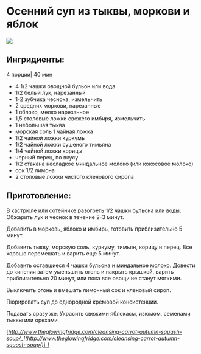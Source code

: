 # Осенний суп из тыквы, моркови и яблок

![](https://s-media-cache-ak0.pinimg.com/564x/21/32/0f/21320f5373714e752a2849c6947d9d4a.jpg)

## Ингридиенты:

4 порции\| 40 мин

* 4 1/2 чашки овощной бульон или вода
* 1/2 белый лук, нарезанный
* 1-2 зубчика чеснока, измельчить
* 2 средних моркови, нарезанные
* 1 яблоко, мелко нарезанное
* 1,5 столовые ложки свежего имбиря, измельчить
* 1 небольшая тыква
* морская соль 1 чайная ложка
* 1/2 чайной ложки куркумы
* 1/2 чайной ложки сушеного тимьяна
* 1/4 чайной ложки корицы
* черный перец, по вкусу
* 1/2 стакана несладкое миндальное молоко \(или кокосовое молоко\)
* сок 1/2 лимона
* 2 столовые ложки чистого кленового сиропа

## Приготовление:

В кастрюле или сотейнике разогреть 1/2 чашки бульона или воды. Обжарить лук и чеснок в течение 2-3 минут.

Добавить в морковь, яблоко и имбирь, готовить приблизительно 5 минут.

Добавить тыкву, морскую соль, куркуму, тимьян, корицу и перец. Все хорошо перемешать и варить еще 5 минут.

Добавить оставшиеся 4 чашки бульона и миндальное молоко. Довести до кипения затем уменьшить огонь и накрыть крышкой, варить приблизительно 20 минут, или пока все овощи не станут мягкими.

Выключить огонь и вмешать лимонный сок и кленовый сироп.

Пюрировать суп до однородной кремовой консистенции.

Подавать сразу же. Украсить свежими яблокасм, изюмом, семенами тыквы или орехами

[_http://www.theglowingfridge.com/cleansing-carrot-autumn-squash-soup/_](http://www.theglowingfridge.com/cleansing-carrot-autumn-squash-soup/)\_\_

